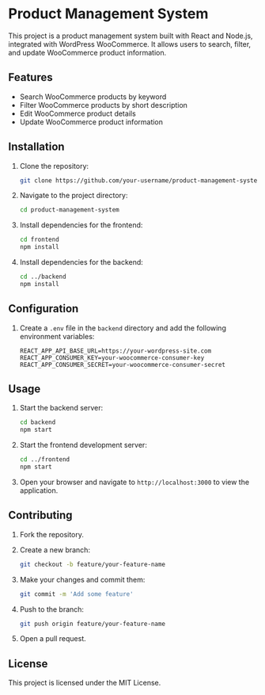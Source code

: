 # Product Management System

This project is a product management system built with React and Node.js, integrated with WordPress WooCommerce. It allows users to search, filter, and update WooCommerce product information.

## Features

- Search WooCommerce products by keyword
- Filter WooCommerce products by short description
- Edit WooCommerce product details
- Update WooCommerce product information

## Installation

1. Clone the repository:

   ```bash
   git clone https://github.com/your-username/product-management-system.git
   ```

2. Navigate to the project directory:

   ```bash
   cd product-management-system
   ```

3. Install dependencies for the frontend:

   ```bash
   cd frontend
   npm install
   ```

4. Install dependencies for the backend:
   ```bash
   cd ../backend
   npm install
   ```

## Configuration

1. Create a `.env` file in the `backend` directory and add the following environment variables:
   ```plaintext
   REACT_APP_API_BASE_URL=https://your-wordpress-site.com
   REACT_APP_CONSUMER_KEY=your-woocommerce-consumer-key
   REACT_APP_CONSUMER_SECRET=your-woocommerce-consumer-secret
   ```

## Usage

1. Start the backend server:

   ```bash
   cd backend
   npm start
   ```

2. Start the frontend development server:

   ```bash
   cd ../frontend
   npm start
   ```

3. Open your browser and navigate to `http://localhost:3000` to view the application.

## Contributing

1. Fork the repository.
2. Create a new branch:

   ```bash
   git checkout -b feature/your-feature-name
   ```

3. Make your changes and commit them:

   ```bash
   git commit -m 'Add some feature'
   ```

4. Push to the branch:

   ```bash
   git push origin feature/your-feature-name
   ```

5. Open a pull request.

## License

This project is licensed under the MIT License.
